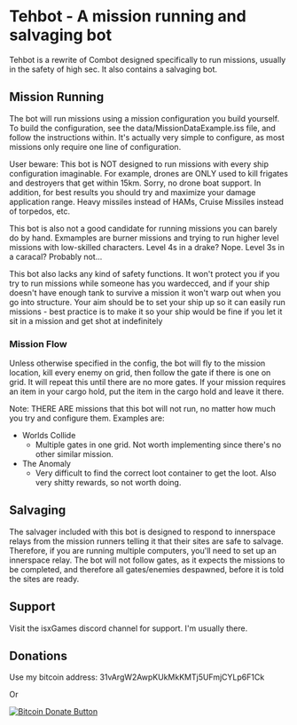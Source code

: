 # Tehbot - A mission running and salvaging bot

Tehbot is a rewrite of Combot designed specifically to run missions, usually in the safety of high sec.  It also contains a salvaging bot.

## Mission Running

The bot will run missions using a mission configuration you build yourself.  To build the configuration, see the data/MissionDataExample.iss file, and follow the instructions within.  It's actually very simple to configure, as most missions only require one line of configuration.

User beware: This bot is NOT designed to run missions with every ship configuration imaginable.  For example, drones are ONLY used to kill frigates and destroyers that get within 15km.  Sorry, no drone boat support.  In addition, for best results you should try and maximize your damage application range.  Heavy missiles instead of HAMs, Cruise Missiles instead of torpedos, etc.

This bot is also not a good candidate for running missions you can barely do by hand.  Exmamples are burner missions and trying to run higher level missions with low-skilled characters.  Level 4s in a drake?  Nope.  Level 3s in a caracal?  Probably not...

This bot also lacks any kind of safety functions.  It won't protect you if you try to run missions while someone has you wardecced, and if your ship doesn't have enough tank to survive a mission it won't warp out when you go into structure.  Your aim should be to set your ship up so it can easily run missions - best practice is to make it so your ship would be fine if you let it sit in a mission and get shot at indefinitely

### Mission Flow

Unless otherwise specified in the config, the bot will fly to the mission location, kill every enemy on grid, then follow the gate if there is one on grid.  It will repeat this until there are no more gates.  If your mission requires an item in your cargo hold, put the item in the cargo hold and leave it there.

Note: THERE ARE missions that this bot will not run, no matter how much you try and configure them.  Examples are:  

 - Worlds Collide
   - Multiple gates in one grid.  Not worth implementing since there's no other similar mission.
 - The Anomaly
   - Very difficult to find the correct loot container to get the loot.  Also very shitty rewards, so not worth doing.

## Salvaging

The salvager included with this bot is designed to respond to innerspace relays from the mission runners telling it that their sites are safe to salvage.  Therefore, if you are running multiple computers, you'll need to set up an innerspace relay.  The bot will not follow gates, as it expects the missions to be completed, and therefore all gates/enemies despawned, before it is told the sites are ready.

## Support

Visit the isxGames discord channel for support.  I'm usually there.

## Donations

Use my bitcoin address:  31vArgW2AwpKUkMkKMTj5UFmjCYLp6F1Ck

Or

[![Bitcoin Donate Button](https://i.stack.imgur.com/MnQ6V.png)](https://isxgames.github.io/Tehbot/bitcoin-redirect)